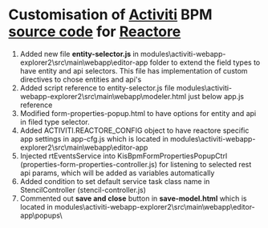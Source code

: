 Customisation of [Activiti](http://activiti.org/) BPM [source code](https://github.com/Activiti/Activiti) for [Reactore](http://reactore.com/)
==============================================================================================================================================
1.	Added new file **entity-selector.js** in modules\activiti-webapp-explorer2\src\main\webapp\editor-app folder to extend the field types to have entity and api selectors. This file has implementation of custom directives to chose entities and api's
2.  Added script reference to entity-selector.js file modules\activiti-webapp-explorer2\src\main\webapp\modeler.html just below app.js reference
3.  Modified form-properties-popup.html to have options for entity and api in filed type selector.
4.  Added ACTIVITI.REACTORE_CONFIG object to have reactore specific app settings in app-cfg.js which is located in modules\activiti-webapp-explorer2\src\main\webapp\editor-app
5.  Injected rtEventsService into KisBpmFormPropertiesPopupCtrl (properties-form-properties-controller.js) for listening to selected rest api params, which will be added as variables automatically
6.  Added condition to set default service task class name in StencilController (stencil-controller.js)
7.  Commented out **save and close** button in **save-model.html** which is located in modules\activiti-webapp-explorer2\src\main\webapp\editor-app\popups\
